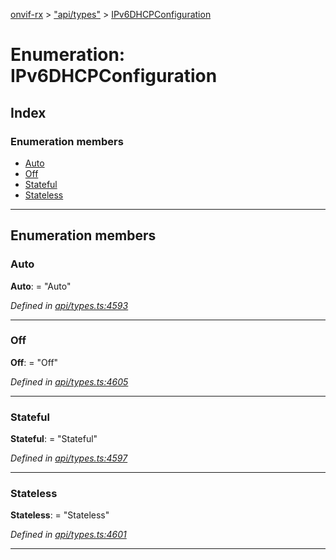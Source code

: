 [onvif-rx](../README.md) > ["api/types"](../modules/_api_types_.md) > [IPv6DHCPConfiguration](../enums/_api_types_.ipv6dhcpconfiguration.md)

# Enumeration: IPv6DHCPConfiguration

## Index

### Enumeration members

* [Auto](_api_types_.ipv6dhcpconfiguration.md#auto)
* [Off](_api_types_.ipv6dhcpconfiguration.md#off)
* [Stateful](_api_types_.ipv6dhcpconfiguration.md#stateful)
* [Stateless](_api_types_.ipv6dhcpconfiguration.md#stateless)

---

## Enumeration members

<a id="auto"></a>

###  Auto

**Auto**:  = "Auto"

*Defined in [api/types.ts:4593](https://github.com/patrickmichalina/onvif-rx/blob/d62cee9/src/api/types.ts#L4593)*

___
<a id="off"></a>

###  Off

**Off**:  = "Off"

*Defined in [api/types.ts:4605](https://github.com/patrickmichalina/onvif-rx/blob/d62cee9/src/api/types.ts#L4605)*

___
<a id="stateful"></a>

###  Stateful

**Stateful**:  = "Stateful"

*Defined in [api/types.ts:4597](https://github.com/patrickmichalina/onvif-rx/blob/d62cee9/src/api/types.ts#L4597)*

___
<a id="stateless"></a>

###  Stateless

**Stateless**:  = "Stateless"

*Defined in [api/types.ts:4601](https://github.com/patrickmichalina/onvif-rx/blob/d62cee9/src/api/types.ts#L4601)*

___

